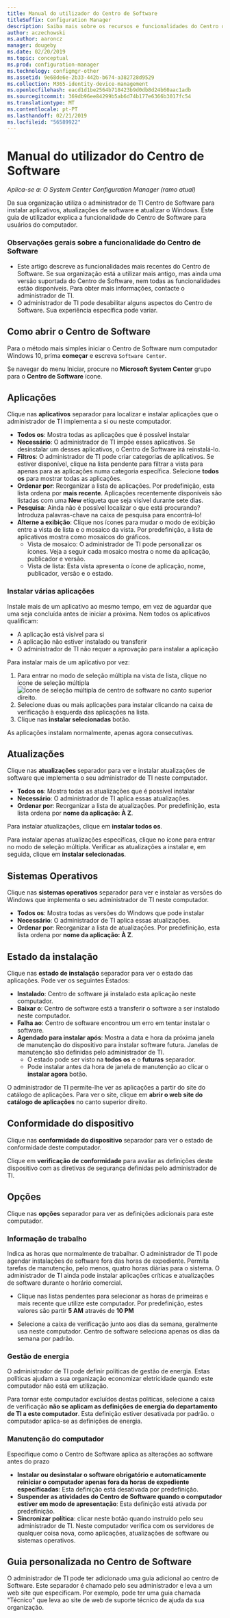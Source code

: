 ```yaml
---
title: Manual do utilizador do Centro de Software
titleSuffix: Configuration Manager
description: Saiba mais sobre os recursos e funcionalidades do Centro de Software
author: aczechowski
ms.author: aaroncz
manager: dougeby
ms.date: 02/20/2019
ms.topic: conceptual
ms.prod: configuration-manager
ms.technology: configmgr-other
ms.assetid: 9e68de6e-2b33-442b-b674-a382728d9529
ms.collection: M365-identity-device-management
ms.openlocfilehash: eacd1d1be2564b718423b9d0db8d24b60aac1adb
ms.sourcegitcommit: 369db96ee84299b5ab6d74b177e6366b3017fc54
ms.translationtype: MT
ms.contentlocale: pt-PT
ms.lasthandoff: 02/21/2019
ms.locfileid: "56589922"
---
```

# <a name="software-center-user-guide"></a>Manual do utilizador do Centro de Software

*Aplica-se a: O System Center Configuration Manager (ramo atual)*

Da sua organização utiliza o administrador de TI Centro de Software para instalar aplicativos, atualizações de software e atualizar o Windows. Este guia de utilizador explica a funcionalidade do Centro de Software para usuários do computador.

### <a name="general-notes-about-software-center-functionality"></a>Observações gerais sobre a funcionalidade do Centro de Software
- Este artigo descreve as funcionalidades mais recentes do Centro de Software. Se sua organização está a utilizar mais antigo, mas ainda uma versão suportada do Centro de Software, nem todas as funcionalidades estão disponíveis. Para obter mais informações, contacte o administrador de TI.
- O administrador de TI pode desabilitar alguns aspectos do Centro de Software. Sua experiência específica pode variar.
<!-- - Your IT admin may change the color of Software Center, and add your organization's logo. The images in this article show the default experience. -->



## <a name="how-to-open-software-center"></a>Como abrir o Centro de Software

Para o método mais simples iniciar o Centro de Software num computador Windows 10, prima **começar** e escreva `Software Center`. 

Se navegar do menu Iniciar, procure no **Microsoft System Center** grupo para o **Centro de Software** ícone.



## <a name="applications"></a>Aplicações

Clique nas **aplicativos** separador para localizar e instalar aplicações que o administrador de TI implementa a si ou neste computador.
- **Todos os**: Mostra todas as aplicações que é possível instalar
- **Necessário**: O administrador de TI impõe esses aplicativos. Se desinstalar um desses aplicativos, o Centro de Software irá reinstalá-lo.
- **Filtros**: O administrador de TI pode criar categorias de aplicativos. Se estiver disponível, clique na lista pendente para filtrar a vista para apenas para as aplicações numa categoria específica. Selecione **todos os** para mostrar todas as aplicações.
- **Ordenar por**: Reorganizar a lista de aplicações. Por predefinição, esta lista ordena por **mais recente**. Aplicações recentemente disponíveis são listadas com uma **New** etiqueta que seja visível durante sete dias.
- **Pesquisa**: Ainda não é possível localizar o que está procurando? Introduza palavras-chave na caixa de pesquisa para encontrá-lo!
-  **Alterne a exibição**: Clique nos ícones para mudar o modo de exibição entre a vista de lista e o mosaico da vista. Por predefinição, a lista de aplicativos mostra como mosaicos do gráficos. 
    - Vista de mosaico: O administrador de TI pode personalizar os ícones. Veja a seguir cada mosaico mostra o nome da aplicação, publicador e versão. 
    - Vista de lista: Esta vista apresenta o ícone de aplicação, nome, publicador, versão e o estado. 


### <a name="install-multiple-applications"></a>Instalar várias aplicações 
<!-- 1357126 --> Instale mais de um aplicativo ao mesmo tempo, em vez de aguardar que uma seja concluída antes de iniciar a próxima. Nem todos os aplicativos qualificam:
- A aplicação está visível para si
- A aplicação não estiver instalado ou transferir
- O administrador de TI não requer a aprovação para instalar a aplicação

Para instalar mais de um aplicativo por vez:
 1. Para entrar no modo de seleção múltipla na vista de lista, clique no ícone de seleção múltipla ![Ícone de seleção múltipla de centro de software](media/software-center-multi-select-apps.png) no canto superior direito.
 2. Selecione duas ou mais aplicações para instalar clicando na caixa de verificação à esquerda das aplicações na lista.
 3. Clique nas **instalar selecionadas** botão.

As aplicações instalam normalmente, apenas agora consecutivas.




## <a name="updates"></a>Atualizações

Clique nas **atualizações** separador para ver e instalar atualizações de software que implementa o seu administrador de TI neste computador.  
- **Todos os**: Mostra todas as atualizações que é possível instalar
- **Necessário**: O administrador de TI aplica essas atualizações.
- **Ordenar por**: Reorganizar a lista de atualizações. Por predefinição, esta lista ordena por **nome da aplicação: À Z**.

Para instalar atualizações, clique em **instalar todos os**.

Para instalar apenas atualizações específicas, clique no ícone para entrar no modo de seleção múltipla. Verificar as atualizações a instalar e, em seguida, clique em **instalar selecionadas**.



## <a name="operating-systems"></a>Sistemas Operativos

Clique nas **sistemas operativos** separador para ver e instalar as versões do Windows que implementa o seu administrador de TI neste computador.  
- **Todos os**: Mostra todas as versões do Windows que pode instalar
- **Necessário**: O administrador de TI aplica essas atualizações.
- **Ordenar por**: Reorganizar a lista de atualizações. Por predefinição, esta lista ordena por **nome da aplicação: À Z**.



## <a name="installation-status"></a>Estado da instalação

Clique nas **estado de instalação** separador para ver o estado das aplicações. Pode ver os seguintes Estados:
- **Instalado**: Centro de software já instalado esta aplicação neste computador.
- **Baixar o**: Centro de software está a transferir o software a ser instalado neste computador.
- **Falha ao**: Centro de software encontrou um erro em tentar instalar o software.
- **Agendado para instalar após**: Mostra a data e hora da próxima janela de manutenção do dispositivo para instalar software futura. Janelas de manutenção são definidas pelo administrador de TI.<!--1358131-->
    - O estado pode ser visto na **todos os** e o **futuras** separador. 
    - Pode instalar antes da hora de janela de manutenção ao clicar o **instalar agora** botão. 

O administrador de TI permite-lhe ver as aplicações a partir do site do catálogo de aplicações. Para ver o site, clique em **abrir o web site do catálogo de aplicações** no canto superior direito. <!--1358214-->

## <a name="device-compliance"></a>Conformidade do dispositivo

Clique nas **conformidade do dispositivo** separador para ver o estado de conformidade deste computador.

Clique em **verificação de conformidade** para avaliar as definições deste dispositivo com as diretivas de segurança definidas pelo administrador de TI.



## <a name="options"></a>Opções

Clique nas **opções** separador para ver as definições adicionais para este computador.

### <a name="work-information"></a>Informação de trabalho

Indica as horas que normalmente de trabalhar. O administrador de TI pode agendar instalações de software fora das horas de expediente. Permita tarefas de manutenção, pelo menos, quatro horas diárias para o sistema. O administrador de TI ainda pode instalar aplicações críticas e atualizações de software durante o horário comercial.

- Clique nas listas pendentes para selecionar as horas de primeiras e mais recente que utilize este computador. Por predefinição, estes valores são partir **5 AM** através de **10 PM**

- Selecione a caixa de verificação junto aos dias da semana, geralmente usa neste computador. Centro de software seleciona apenas os dias da semana por padrão.  


### <a name="power-management"></a>Gestão de energia

O administrador de TI pode definir políticas de gestão de energia. Estas políticas ajudam a sua organização economizar eletricidade quando este computador não está em utilização. 

Para tornar este computador excluídos destas políticas, selecione a caixa de verificação **não se aplicam as definições de energia do departamento de TI a este computador**. Esta definição estiver desativada por padrão. o computador aplica-se as definições de energia. 


### <a name="computer-maintenance"></a>Manutenção do computador

Especifique como o Centro de Software aplica as alterações ao software antes do prazo
- **Instalar ou desinstalar o software obrigatório e automaticamente reiniciar o computador apenas fora da horas de expediente especificadas**: Esta definição está desativada por predefinição.
- **Suspender as atividades do Centro de Software quando o computador estiver em modo de apresentação**: Esta definição está ativada por predefinição.
- **Sincronizar política**: clicar neste botão quando instruído pelo seu administrador de TI. Neste computador verifica com os servidores de qualquer coisa nova, como aplicações, atualizações de software ou sistemas operativos.

## <a name="custom-tab-in-software-center"></a>Guia personalizada no Centro de Software
O administrador de TI pode ter adicionado uma guia adicional ao centro de Software. Este separador é chamado pelo seu administrador e leva a um web site que especificam. Por exemplo, pode ter uma guia chamada "Técnico" que leva ao site de web de suporte técnico de ajuda da sua organização. <!--1358132-->
